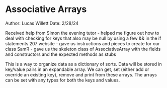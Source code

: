 Associative Arrays
==================

Author: Lucas Willett
Date: 2/28/24

Received help from Simon the evening tutor - helped me figure out how to deal with checking for keys that also may be null by using a few && 
in the if statements
207 website - gave us instructions and pieces to create for our class
SamR - gave us the skeleton class of AssociativeArray with the fields and constructors and the expected methods as stubs

This is a way to organize data as a dictionary of sorts. Data will be stored in key/value pairs in an expandable array. We can get, set (either add or override an existing key), remove and print from these arrays. The arrays can be set with any types for both the keys and values.
